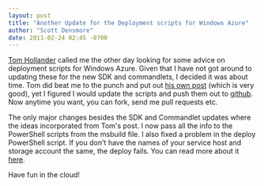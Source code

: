 ```yaml
---
layout: post
title: "Another Update for the Deployment scripts for Windows Azure"
author: "Scott Densmore"
date: 2011-02-24 02:45 -0700
---
```


[Tom Hollander](http://blogs.msdn.com/b/tomholl/) called me the other day looking for some advice on deployment scripts for Windows Azure. Given that I have not got around to updating these for the new SDK and commandlets, I decided it was about time. Tom did beat me to the punch and put out [his own post](http://blogs.msdn.com/b/tomholl/archive/2011/02/23/using-msbuild-to-deploy-to-multiple-windows-azure-environments.aspx) (which is very good), yet I figured I would update the scripts and push them out to [github](https://github.com/scottdensmore/AzureDeploySample).  Now anytime you want, you can fork, send me pull requests etc.

The only major changes besides the SDK and Commandlet updates where the ideas incorporated from Tom's post. I now pass all the info to the PowerShell scripts from the msbuild file. I also fixed a problem in the deploy PowerShell script. If you don't have the names of your service host and storage account the same, the deploy fails.  You can read more about it [here](http://social.msdn.microsoft.com/Forums/en-US/windowsazure/thread/504abb65-ac68-4f65-ac7c-335ace6830ba/).

Have fun in the cloud!
